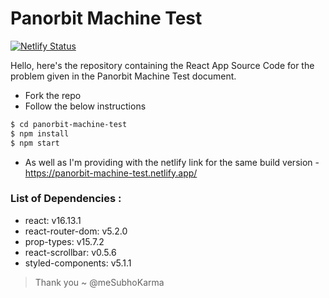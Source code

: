 # Panorbit Machine Test

[![Netlify Status](https://api.netlify.com/api/v1/badges/f9f15d57-21bb-4be0-a9e8-7a1ae6144971/deploy-status)](https://app.netlify.com/sites/panorbit-machine-test/deploys)

Hello, here's the repository containing the React App Source Code for the problem given in the Panorbit Machine Test document.

- Fork the repo
- Follow the below instructions

```sh
$ cd panorbit-machine-test
$ npm install
$ npm start
```

- As well as I'm providing with the netlify link for the same build version - https://panorbit-machine-test.netlify.app/

### List of Dependencies :

- react: v16.13.1
- react-router-dom: v5.2.0
- prop-types: v15.7.2
- react-scrollbar: v0.5.6
- styled-components: v5.1.1

> Thank you ~ @meSubhoKarma
